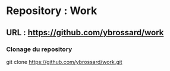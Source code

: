 # Repository : Work
## URL : https://github.com/ybrossard/work

### Clonage du repository
git clone https://github.com/ybrossard/work.git
